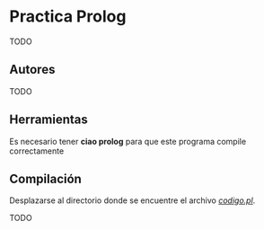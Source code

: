 # Practica Prolog
TODO

## Autores
TODO

## Herramientas
Es necesario tener **ciao prolog** para que este programa compile correctamente
## Compilación
Desplazarse al directorio donde se encuentre el archivo _[codigo.pl](/codigo.pl)_.

TODO
